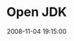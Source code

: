 ---
layout: event
title:  "Open JDK"
date:   2008-11-04 19:15:00
tags: events
speakers:
 - dtopic
location: uni-ka-hs101
---